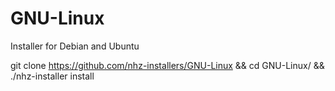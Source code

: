 GNU-Linux
=========

Installer for Debian and Ubuntu

git clone https://github.com/nhz-installers/GNU-Linux && cd GNU-Linux/ && ./nhz-installer install
